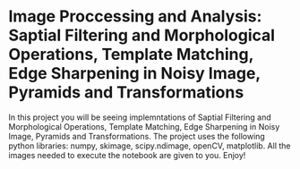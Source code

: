 # Image Proccessing and Analysis: Saptial Filtering and Morphological Operations, Template Matching, Edge Sharpening in Noisy Image, Pyramids and Transformations
In this project you will be seeing implemntations of Saptial Filtering and Morphological Operations, Template Matching, Edge Sharpening in Noisy Image, Pyramids and Transformations.
The project uses the following python libraries: numpy, skimage, scipy.ndimage, openCV, matplotlib.
All the images needed to execute the notebook are given to you.
Enjoy!
